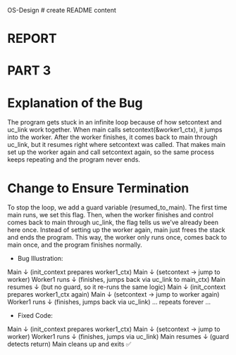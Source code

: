 OS-Design # create README content

# REPORT 


# PART 3

# Explanation of the Bug

The program gets stuck in an infinite loop because of how setcontext and uc_link work together. When main calls setcontext(&worker1_ctx), it jumps into the worker. After the worker finishes, it comes back to main through uc_link, but it resumes right where setcontext was called. That makes main set up the worker again and call setcontext again, so the same process keeps repeating and the program never ends.

# Change to Ensure Termination

To stop the loop, we add a guard variable (resumed_to_main). The first time main runs, we set this flag. Then, when the worker finishes and control comes back to main through uc_link, the flag tells us we’ve already been here once. Instead of setting up the worker again, main just frees the stack and ends the program. This way, the worker only runs once, comes back to main once, and the program finishes normally.

- Bug Illustration:

Main
  ↓ (init_context prepares worker1_ctx)
Main
  ↓ (setcontext -> jump to worker)
Worker1 runs
  ↓ (finishes, jumps back via uc_link to main_ctx)
Main resumes
  ↓ (but no guard, so it re-runs the same logic)
Main
  ↓ (init_context prepares worker1_ctx again)
Main
  ↓ (setcontext -> jump to worker again)
Worker1 runs
  ↓ (finishes, jumps back via uc_link)
... repeats forever ...

- Fixed Code:

Main
  ↓ (init_context prepares worker1_ctx)
Main
  ↓ (setcontext -> jump to worker)
Worker1 runs
  ↓ (finishes, jumps via uc_link)
Main resumes
  ↓ (guard detects return)
Main cleans up and exits ✅

